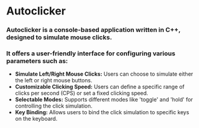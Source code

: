 # Autoclicker

### Autoclicker is a console-based application written in C++, designed to simulate mouse clicks.
### It offers a user-friendly interface for configuring various parameters such as:

+ **Simulate Left/Right Mouse Clicks:** Users can choose to simulate either the left or right mouse buttons.
+ **Customizable Clicking Speed:** Users can define a specific range of clicks per second (CPS) or set a fixed clicking speed.
+ **Selectable Modes:** Supports different modes like 'toggle' and 'hold' for controlling the click simulation.
+ **Key Binding:** Allows users to bind the click simulation to specific keys on the keyboard.
